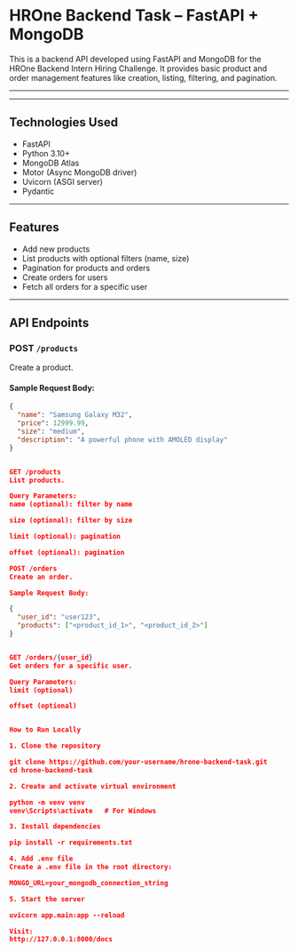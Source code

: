 # HROne Backend Task – FastAPI + MongoDB

This is a backend API developed using FastAPI and MongoDB for the HROne Backend Intern Hiring Challenge. It provides basic product and order management features like creation, listing, filtering, and pagination.

---






---

## Technologies Used

- FastAPI
- Python 3.10+
- MongoDB Atlas
- Motor (Async MongoDB driver)
- Uvicorn (ASGI server)
- Pydantic

---

## Features

- Add new products
- List products with optional filters (name, size)
- Pagination for products and orders
- Create orders for users
- Fetch all orders for a specific user

---

## API Endpoints

### POST `/products`
Create a product.

#### Sample Request Body:
```json
{
  "name": "Samsung Galaxy M32",
  "price": 12999.99,
  "size": "medium",
  "description": "A powerful phone with AMOLED display"
}


GET /products
List products.

Query Parameters:
name (optional): filter by name

size (optional): filter by size

limit (optional): pagination

offset (optional): pagination

POST /orders
Create an order.

Sample Request Body:

{
  "user_id": "user123",
  "products": ["<product_id_1>", "<product_id_2>"]
}


GET /orders/{user_id}
Get orders for a specific user.

Query Parameters:
limit (optional)

offset (optional)


How to Run Locally

1. Clone the repository

git clone https://github.com/your-username/hrone-backend-task.git
cd hrone-backend-task

2. Create and activate virtual environment

python -m venv venv
venv\Scripts\activate   # For Windows

3. Install dependencies

pip install -r requirements.txt

4. Add .env file
Create a .env file in the root directory:

MONGO_URL=your_mongodb_connection_string

5. Start the server

uvicorn app.main:app --reload

Visit:
http://127.0.0.1:8000/docs
